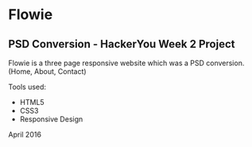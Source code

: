 # Flowie

## PSD Conversion - HackerYou Week 2 Project

Flowie is a three page responsive website which was
a PSD conversion. (Home, About, Contact) 

Tools used:

- HTML5
- CSS3
- Responsive Design

April 2016